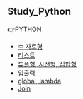 ## Study_Python

👉PYTHON
- [수 자료형](https://ventus.tistory.com/3)
- [리스트](https://ventus.tistory.com/4)
- [튜플형, 사전형, 집합형](https://ventus.tistory.com/5)
- [입출력](https://ventus.tistory.com/6)
- [global, lambda](https://ventus.tistory.com/7)
- [Join](https://ventus.tistory.com/17)
<br>
